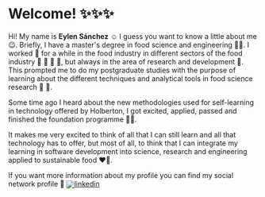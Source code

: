 # Welcome! :sparkles::sparkles::sparkles:

Hi! My name is **Eylen Sánchez** ☺️ 
I guess you want to know a little about me 😉. Briefly, I have a master's degree in food science and engineering 👩‍🔬. I worked 💼 for a while in the food industry in different sectors of the food industry 🍗 🥖 🍯 🍫, but always in the area of research and development 🥰. This prompted me to do my postgraduate studies with the purpose of learning about the different techniques and analytical tools in food science research 🔭 📑. 

Some time ago I heard about the new methodologies used for self-learning in technology offered by Holberton, I got excited, applied, passed and finished the foundation programme 👩‍💻. 

It makes me very excited to think of all that I can still learn and all that technology has to offer, but most of all, to think that I can integrate my learning in software development into science, research and engineering applied to sustainable food ❤️‍🔥. 

If you want more information about my profile you can find my social network profile 🔎 <a href="https://linkedin.com/in/eylen-sanchez" target="blank"><img align="center" src="https://cdn.jsdelivr.net/npm/simple-icons@3.0.1/icons/linkedin.svg"/>linkedin</a>
